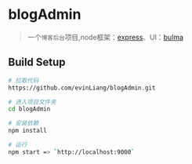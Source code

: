# blogAdmin

> 一个`博客后台`项目,node框架：[express](http://www.expressjs.com.cn/)、UI：[bulma](https://bulma.io)

## Build Setup

``` bash
# 拉取代码
https://github.com/evinLiang/blogAdmin.git

# 进入项目文件夹
cd blogAdmin

# 安装依赖
npm install

# 运行
npm start => `http://localhost:9000`
```